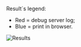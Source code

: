 Result´s legend:
- Red = debug server log;
- Blue = print in browser.
  
![Results](https://github.com/FelipeSeixas/php-debug-error_log/assets/19395010/690447c9-263e-4f45-bbe9-b9fbcbb05e87)
